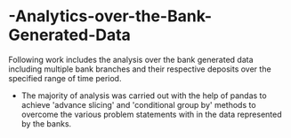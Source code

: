 # -Analytics-over-the-Bank-Generated-Data
Following work includes the analysis over the bank generated data including multiple bank branches and their respective deposits over the specified range of time period. 

 * The majority of analysis was carried out with the help of pandas to achieve 'advance slicing' and 'conditional group by' methods to overcome the various problem statements with in the data represented by the banks.
